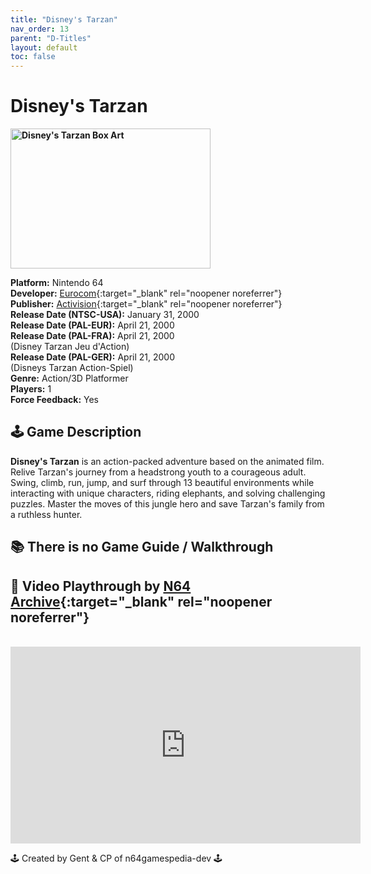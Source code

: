 ```yaml
---
title: "Disney's Tarzan"
nav_order: 13
parent: "D-Titles"
layout: default
toc: false
---
```


# Disney's Tarzan

<b>
<img src="https://images.launchbox-app.com/e5cbdffc-3d78-4220-9af9-b1d2ea0fff41.jpg" alt="Disney's Tarzan Box Art" width="320" height="224" />
</b>

**Platform:** Nintendo 64  
**Developer:** [Eurocom](https://en.wikipedia.org/wiki/Eurocom){:target="_blank" rel="noopener noreferrer"}  
**Publisher:** [Activision](https://en.wikipedia.org/wiki/Activision){:target="_blank" rel="noopener noreferrer"}  
**Release Date (NTSC-USA):** January 31, 2000  
**Release Date (PAL-EUR):** April 21, 2000  
**Release Date (PAL-FRA):** April 21, 2000  
(Disney Tarzan Jeu d'Action)  
**Release Date (PAL-GER):** April 21, 2000  
(Disneys Tarzan Action-Spiel)    
**Genre:** Action/3D Platformer  
**Players:** 1  
**Force Feedback:** Yes

## 🕹️ Game Description
**Disney's Tarzan** is an action-packed adventure based on the animated film. Relive Tarzan's journey from a headstrong youth to a courageous adult. Swing, climb, run, jump, and surf through 13 beautiful environments while interacting with unique characters, riding elephants, and solving challenging puzzles. Master the moves of this jungle hero and save Tarzan's family from a ruthless hunter.

## 📚 There is no Game Guide / Walkthrough

## 🎥 Video Playthrough by [N64 Archive](https://www.youtube.com/channel/UC1fUDTXUTKjpk_j7leAhAyw){:target="_blank" rel="noopener noreferrer"}
<br />  
<iframe width="560" height="315" src="https://www.youtube.com/embed/EwG7sB9MmGs" title="Disney's Tarzan Gameplay" frameborder="0" allowfullscreen></iframe>

🕹️ Created by Gent & CP of n64gamespedia-dev 🕹️

<!-- Vault Format: n64gamespedia-dev -->
<!-- Protocol Source: _vault-specs/format-protocol.md -->
